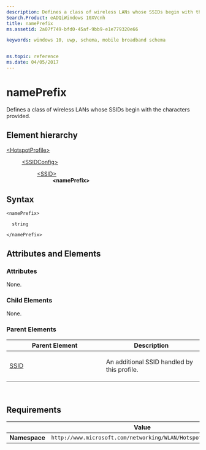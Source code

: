 ```yaml
---
description: Defines a class of wireless LANs whose SSIDs begin with the characters provided.
Search.Product: eADQiWindows 10XVcnh
title: namePrefix
ms.assetid: 2a07f749-bfd0-45af-9bb9-e1e779320e66

keywords: windows 10, uwp, schema, mobile broadband schema


ms.topic: reference
ms.date: 04/05/2017
---
```


# namePrefix


Defines a class of wireless LANs whose SSIDs begin with the characters provided.

## Element hierarchy

<dl>
<dt><a href="element-hotspotprofile.md">&lt;HotspotProfile&gt;</a></dt>
<dd>
<dl>
<dt><a href="element-ssidconfig.md">&lt;SSIDConfig&gt;</a></dt>
<dd>
<dl>
<dt><a href="element-ssid.md">&lt;SSID&gt;</a></dt>
<dd><b>&lt;namePrefix&gt;</b></dd>
</dl>
</dd>
</dl>
</dd>
</dl>

## Syntax

``` syntax
<namePrefix>

  string

</namePrefix>
```

## Attributes and Elements


### Attributes

None.

### Child Elements

None.

### Parent Elements

<table>
<colgroup>
<col width="50%" />
<col width="50%" />
</colgroup>
<thead>
<tr class="header">
<th>Parent Element</th>
<th>Description</th>
</tr>
</thead>
<tbody>
<tr class="odd">
<td><a href="element-ssid.md">SSID</a> </td>
<td><p>An additional SSID handled by this profile.</p></td>
</tr>
</tbody>
</table>

 

## Requirements

|          | Value        |
|----------|--------------|
| **Namespace** | `http://www.microsoft.com/networking/WLAN/HotspotProfile/v1` |

 

 



